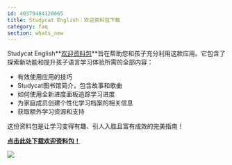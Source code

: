 ```yaml
---
id: 40379484128665
title: Studycat English：欢迎资料包下载
category: faq
section: whats_new
---
```

Studycat English**[欢迎资料包](https://res.cloudinary.com/dam8jh3m8/image/upload/v1731059311/docs/studycat-English-welcome-pack-en.pdf)**旨在帮助您和孩子充分利用这款应用。它包含了探索新功能和提升孩子语言学习体验所需的全部内容：

- 有效使用应用的技巧
- Studycat图书馆简介，包含故事和歌曲
- 如何使用全新进度面板追踪学习进度
- 为家庭成员创建个性化学习档案的相关信息
- 获取额外学习资源和支持

这份资料包是让学习变得有趣、引人入胜且富有成效的完美指南！

**[点击此处下载欢迎资料包！](https://res.cloudinary.com/dam8jh3m8/image/upload/v1731059311/docs/studycat-English-welcome-pack-en.pdf)**

![](https://help.studycat.com/hc/article_attachments/40379484098969)


